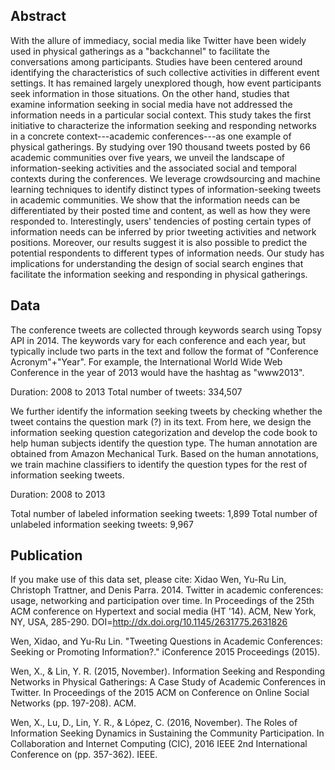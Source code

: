 
## Abstract

With the allure of immediacy, social media like Twitter have been widely used in physical gatherings as a "backchannel" to facilitate the conversations among participants. Studies have been centered around identifying the characteristics of such collective activities in different event settings. It has remained largely unexplored though, how event participants seek information in those situations. On the other hand, studies that examine information seeking in social media have not addressed the information needs in a particular social context. This study takes the first initiative to characterize the information seeking and responding networks in a concrete context---academic conferences---as one example of physical gatherings. By studying over 190 thousand tweets posted by 66 academic communities over five years, we unveil the landscape of information-seeking activities and the associated social and temporal contexts during the conferences. We leverage crowdsourcing and machine learning techniques to identify distinct types of information-seeking tweets in academic communities. We show that the information needs can be differentiated by their posted time and content, as well as how they were responded to. Interestingly, users' tendencies of posting certain types of information needs can be inferred by prior tweeting activities and network positions. Moreover, our results suggest it is also possible to predict the potential respondents to different types of information needs. Our study has implications for understanding the design of social search engines that facilitate the information seeking and responding in physical gatherings.

## Data

The conference tweets are collected through keywords search using Topsy API in 2014. The keywords vary for each conference and each year, but typically include two parts in the text and follow the format of "Conference Acronym"+"Year". For example, the International World Wide Web Conference in the year of 2013 would have the hashtag as "www2013". 

Duration: 2008 to 2013
Total number of tweets:  334,507

We further identify the information seeking tweets by checking whether the tweet contains the question mark (?) in its text. From here, we design the information seeking question categorization and develop the code book to help human subjects identify the question type. The human annotation are obtained from Amazon Mechanical Turk. Based on the human annotations, we train machine classifiers to identify the question types for the rest of information seeking tweets.

Duration: 2008 to 2013

Total number of labeled information seeking tweets: 1,899
Total number of unlabeled information seeking tweets: 9,967

## Publication

If you make use of this data set, please cite:
Xidao Wen, Yu-Ru Lin, Christoph Trattner, and Denis Parra. 2014. Twitter in academic conferences: usage, networking and participation over time. In Proceedings of the 25th ACM conference on Hypertext and social media (HT '14). ACM, New York, NY, USA, 285-290. DOI=http://dx.doi.org/10.1145/2631775.2631826

Wen, Xidao, and Yu-Ru Lin. "Tweeting Questions in Academic Conferences: Seeking or Promoting Information?." iConference 2015 Proceedings (2015).

Wen, X., & Lin, Y. R. (2015, November). Information Seeking and Responding Networks in Physical Gatherings: A Case Study of Academic Conferences in Twitter. In Proceedings of the 2015 ACM on Conference on Online Social Networks (pp. 197-208). ACM.

Wen, X., Lu, D., Lin, Y. R., & López, C. (2016, November). The Roles of Information Seeking Dynamics in Sustaining the Community Participation. In Collaboration and Internet Computing (CIC), 2016 IEEE 2nd International Conference on (pp. 357-362). IEEE.



